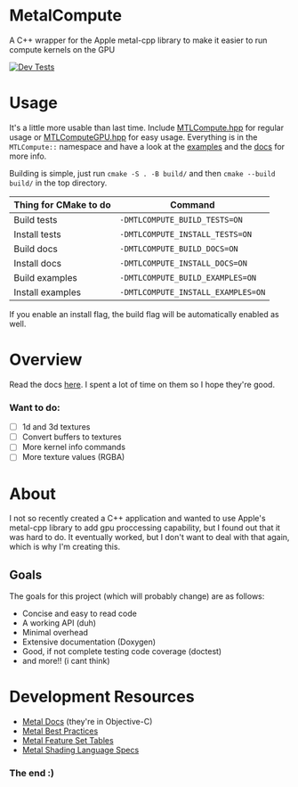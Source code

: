 # MetalCompute
A C++ wrapper for the Apple metal-cpp library to make it easier to run compute kernels on the GPU

[![Dev Tests](https://github.com/sphericalcylinder/MetalCompute/actions/workflows/cmake-dev-tests.yml/badge.svg?branch=dev)](https://github.com/sphericalcylinder/MetalCompute/actions/workflows/cmake-dev-tests.yml)


# Usage
It's a little more usable than last time. Include [MTLCompute.hpp](src/MTLCompute.hpp) for regular usage or [MTLComputeGPU.hpp](src/MTLComputeGPU.hpp) for easy usage. Everything is in the `MTLCompute::` namespace and have a look at the [examples](examples/) and the [docs](https://sphericalcylinder.github.io/MetalCompute/)
for more info. 

Building is simple, just run `cmake -S . -B build/` and then `cmake --build build/` in the top directory.


| Thing for CMake to do | Command |
| ----------------- | ------------------ |
| Build tests | `-DMTLCOMPUTE_BUILD_TESTS=ON` |
| Install tests | `-DMTLCOMPUTE_INSTALL_TESTS=ON` |
| Build docs | `-DMTLCOMPUTE_BUILD_DOCS=ON` |
| Install docs | `-DMTLCOMPUTE_INSTALL_DOCS=ON` |
| Build examples | `-DMTLCOMPUTE_BUILD_EXAMPLES=ON` |
| Install examples | `-DMTLCOMPUTE_INSTALL_EXAMPLES=ON` |


If you enable an install flag, the build flag will be automatically enabled as well.


# Overview
Read the docs [here](https://sphericalcylinder.github.io/MetalCompute/). I spent a lot of time
on them so I hope they're good.


### Want to do:

- [ ] 1d and 3d textures
- [ ] Convert buffers to textures
- [ ] More kernel info commands
- [ ] More texture values (RGBA)

# About
I not so recently created a C++ application and wanted to use Apple's metal-cpp library to add gpu
proccessing capability, but I found out that it was hard to do. It eventually worked, but I don't want
to deal with that again, which is why I'm creating this.


## Goals
The goals for this project (which will probably change) are as follows:

- Concise and easy to read code
- A working API (duh)
- Minimal overhead
- Extensive documentation (Doxygen)
- Good, if not complete testing code coverage (doctest)
- and more!! (i cant think)


# Development Resources

- [Metal Docs](https://developer.apple.com/documentation/metal/) (they're in Objective-C)
- [Metal Best Practices](https://developer.apple.com/library/archive/documentation/3DDrawing/Conceptual/MTLBestPracticesGuide/index.html)
- [Metal Feature Set Tables](https://developer.apple.com/metal/Metal-Feature-Set-Tables.pdf)
- [Metal Shading Language Specs](https://developer.apple.com/metal/Metal-Shading-Language-Specification.pdf)

### The end :)
